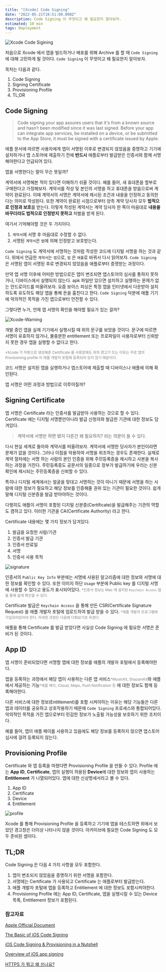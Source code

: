 ```yaml
---
title: "[Xcode] Code Signing"
date: "2022-05-21T18:51:00.000Z"
description: Code Signing 이 무엇이고 왜 필요한지 알아보자.
estimated: 10 min
tags: Deployment
---
```


![Xcode Code Sigining](./code-sigining.png)

처음으로 Xcode 에서 앱을 빌드하거나 배포를 위해 Archive 를 할 때 `Code Signing`에 대해 고민하게 될 것이다.
`Code Signing` 이 무엇이고 왜 필요한지 알아보자.

목차는 다음과 같다.

1. Code Signing
2. Signing Certificate
3. Provisioning Profile
4. TL;DR

## Code Signing

> Code signing your app assures users that it's from a known source and hasn’t been modified since it was last signed.
> Before your app can integrate app services, be installed on a device, or be submitted to the App Store, it must be signed with a certificate issued by Apple.

애플 문서에 따르면 사용자에게 앱이 서명된 이후로 변경되지 않았음을 증명하고 기기에 설치하거나 앱 스토어에 제출하기 전에 **반드시** 애플로부터 발급받은 인증서와 함께 서명해야한다고 언급되어 있다.

앱을 서명한다는 말이 무슨 뜻일까?

계약서에 서명해본 적이 있다면 이해하기 쉬울 것이다. 예를 들어, 새 휴대폰을 할부로 구매한다고 가정해보자. 계약서를 작성 및 본인의 서명을 하고 휴대폰을 받음으로써 계약이 완료된다.
이때 계약서의 서명은 계약서에 제시된 조건과 내용을 인정하고 동의한다는 의미로 작성된다. 또한 계약이 완료된 시점으로부터 양측 계약 당사자 모두 **법적으로 인정과 보호**를 받는다. 이렇게 작성된 계약서는 계약 당사자 한 쪽이 마음대로 **내용을 바꾸더라도 법적으로 인정받지 못하고** 처벌을 받게 된다.

여기서 기억해야할 것은 두 가지이다.

1. `계약서`에 서명 후 마음대로 수정할 수 없다.
2. 서명된 `계약서`은 `법`에 의해 인정받고 보호받는다.

`Code Signing` 도 계약서에 서명하는 것처럼 작성한 코드에 디지털 서명을 하는 것과 같다. 위에서 언급한 `계약서`는 `앱`으로, `법` 은 `애플`로 바뀌서 다시 읽어보자.
`Code Signing` 은 서명된 앱이 서명된 후로 변경되지 않았음을 애플로부터 증명받는 과정이다.

만약 앱 서명 이후에 어떠한 방법으로든 앱이 변조되면 앱스토어의 심사를 통하지 못하거나, 디바이스에서 실행되지 않는다. apk 파일만 있으면 설치하고 실행하는 문제가 없는 안드로이드를 떠올려보자. 요즘 보이스 피싱은 특정 앱을 인터넷에서 다운받아 설치하도록 유도하도 해당 앱을 통해 돈을 훔친다고 한다. `Code Signing` 덕분에 애플 기기에 악의적인 목적을 가진 앱으로부터 안전할 수 있다.

그렇다면 누가, 언제 앱 서명의 확인을 해야할 필요가 있는 걸까?

![Xcode-Warning](./code-signing-xcode.png)

개발 중인 앱을 실제 기기에서 실행시킬 때 위의 문구를 보았을 것이다. 문구에 따르면 서명이 유효하지 않거나, 불충분한 entitlement 또는 프로파일이 사용자로부터 신뢰받지 못한 경우 앱을 실행할 수 없다고 한다.

<small style="color: gray;">\*Xcode 가 자동으로 생성해준 Certificate 를 사용함에도 위의 경고가 뜨는 이유는 주로 앱의 Provisioning profile 이 애플 개발자 포털에 등록되어 있지 않기 때문이다.</small>

코드 서명은 설치된 앱을 실행하거나 앱스토어에 제출할 때 디바이스나 애플에 의해 확인된다.

앱 서명은 어떤 과정과 방법으로 이루어질까?

## Signing Certificate

앱 서명은 Certificate 라는 인증서를 발급받아 사용하는 것으로 할 수 있다. Certificate 에는 디지털 서명뿐만아니라 발급 신청자와 발급한 기관에 대한 정보도 담겨있다.

> 계약서에 서명만 하면 됐지 다른건 왜 필요하지? 라는 의문이 들 수 있다.

다시 현실 세계로 돌아와 계약서를 떠올려보자. 계약서에 서명한 당사자가 본인이라면 문제가 없을 것이다. 그러나 이점을 악용하여 서명을 위조하는 경우도 존재한다. 실제로 계약 절차에는 서명 하는 사람의 본인 인증을 위해 주민등록증을 제시하고 사본을 복사하는 과정을 거친다. 주민등록증도 공문서의 일종으로 정부가 발급하기에 우리는 신분 확인에 제시되는 주민등록증을 신뢰할 수 있다.

특히나 디지털 세계에서는 얼굴을 맞대고 서명하는 것이 아니기 때문에 서명을 하는 사람에 대한 정보가 필요하고 해당 정보를 인증해줄 권위 있는 기관이 필요한 것이다. 쉽게 말해 디지털 신분증을 발급 받아야하는 것이다.

다행히도 애플이 서명이 포함된 디지털 신분증(Certificate)을 발급해주는 기관의 역할도 겸하고 있다. 이러한 기관을 CA(Certificate Authority) 라고 한다.

Certificate 내용에는 몇 가지 정보가 담겨있다.

1. 발급을 요청한 사람/기관
2. 인증서 발급 기관
3. 인증서 만료일
4. 서명
5. 인증서 사용 목적

![signature](./signature.png)

인증서의 `Public Key Info` 부분에는 서명에 사용된 알고리즘에 대한 정보와 서명에 대한 정보를 확인할 수 있다.
또한 이미지 하단 `Usage` 부분에 Public key 를 디지털 서명에 사용할 수 있다고 용도가 표시되어있다. <small style="color: gray;">\*인증서 정보는 Mac 에 설치된 `Keychain Access` 앱을 통해 쉽게 확인할 수 있다.</small>

Certificate 발급은 `Keychain Access` 을 통해 만든 CSR(Certificate Signature Request) 을 애플 개발자 포털에 업로드하여 발급 받을 수 있다. <small style="color: gray;">\*애플 개발자 프로그램에 가입되어있어야 한다. 자세한 과정은 다음에 다뤄보기로 하겠다.</small>

애플을 통해 Certificate 를 발급 받았다면 사실상 Code Signing 에 필요한 서명은 준비가 된 것이다.

## App ID

앱 서명이 준비되었다면 서명할 앱에 대한 정보를 애플의 개발자 포털에서 등록해야한다.

앱을 등록하는 과정에서 해당 앱이 사용하는 다른 앱 서비스<small style="color: gray;">\*MusicKit, ShazamKit</small>와 애플에서 제공하는 기능<small style="color: gray;">\*애플 페이, iCloud, Maps, Push Notification 등</small> 에 대한 정보도 함께 등록해야한다.

다른 서비스에 대한 정보(Entitlement)를 포함 시켜야하는 이유는 해당 기능들은 다른 앱과 데이터를 공유하고 상호작용하기 때문에 `Code Signing` 프로세스와 통합되어있다. 악의적인 목적을 가진 앱으로부터 민감한 정보가 노출될 가능성을 보호하기 위한 조치이다.

예를 들어, 앱이 애플 페이를 사용하고 있음에도 해당 정보를 등록하지 않으면 앱스토어 심사에 걸려 등록되지 않는다.

## Provisioning Profile

Certificate 와 앱 등록을 마쳤다면 Provisioning Profile 을 만들 수 있다. Profile 에는 **App ID**, **Certificate**, 앱의 실행이 허용된 **Device**에 대한 정보와 앱이 사용하는 **Entitlement** 가 나열되어있다. 앱에 대한 신상명세서라고 볼 수 있다.

1. App ID
2. Certificate
3. Device
4. Entitlement

![profile](./profile.png)

Xcode 를 통해 Provisioning Profile 을 등록하고 기기에 앱을 테스트하면 위에서 보았던 경고창은 더이상 나타나지 않을 것이다. 아카이브에 필요한 Code Signing 도 모두 준비된 셈이다.

## TL;DR

Code Signing 은 다음 4 가지 사항을 모두 포함한다.

1. 앱이 변조되지 않았음을 증명하기 위한 서명을 포함한다.
2. 서명에는 Certificate 가 사용되고 Certificate 는 애플로부터 발급받는다.
3. 애플 개발자 포털에 앱을 등록하고 Entitlement 에 대한 정보도 포함시켜야한다.
4. Provisioning Profile 에는 App ID, Certificate, 앱을 실행시킬 수 있는 Device 목록, Entitlement 정보가 포함된다.

### 참고자료

[Apple Official Document](https://developer.apple.com/support/code-signing/)

[The Basic of iOS Code Signing](https://michiganlabs.com/news/ios-code-signing)

[iOS Code Signing & Provisioning in a Nutshell](https://medium.com/ios-os-x-development/ios-code-signing-provisioning-in-a-nutshell-d5b247760bef)

[Overview of iOS app signing](https://youtu.be/0lJvQ-442OY)

[HTTPS 가 뭐고 왜 쓰나요?](https://youtu.be/H6lpFRpyl14)
